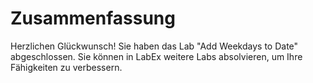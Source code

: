 # Zusammenfassung

Herzlichen Glückwunsch! Sie haben das Lab "Add Weekdays to Date" abgeschlossen. Sie können in LabEx weitere Labs absolvieren, um Ihre Fähigkeiten zu verbessern.
